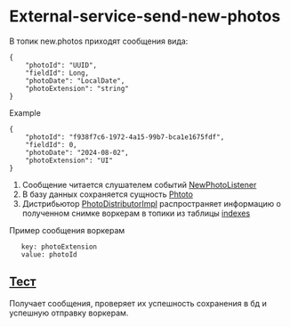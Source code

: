 # External-service-send-new-photos
В топик new.photos приходят сообщения вида:
```
{
    "photoId": "UUID",
    "fieldId": Long,
    "photoDate": "LocalDate",
    "photoExtension": "string"
}
```
Example
```
{
	"photoId": "f938f7c6-1972-4a15-99b7-bca1e1675fdf",
	"fieldId": 0,
	"photoDate": "2024-08-02",
	"photoExtension": "UI"
}
```
1) Сообщение читается слушателем событий [NewPhotoListener](../src/main/java/com/github/agroscienceteam/imagemanager/infra/input/NewPhotoListener.java)
2) В базу данных сохраняется сущность [Phtoto](../src/main/java/com/github/agroscienceteam/imagemanager/domain/Photo.java)
3) Дистрибьютор [PhotoDistributorImpl](../src/main/java/com/github/agroscienceteam/imagemanager/domain/PhotoSaverImpl.java)
   распространяет информацию о полученном снимке воркерам в топики из таблицы [indexes](../src/main/resources/liquibase/1.0.0/2024-07-31_01-create-tables.sql)

Пример сообщения воркерам
```
   key: photoExtension
   value: photoId
```

## [Тест](../src/test/resources/features/scenery-external-service-send-new-photos.feature)
Получает сообщения, проверяет их успешность сохранения в бд и успешную отправку воркерам. 